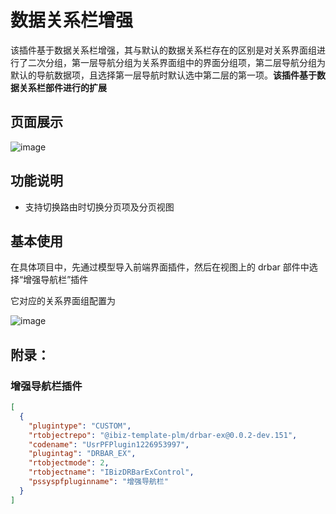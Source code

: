 # 数据关系栏增强

该插件基于数据关系栏增强，其与默认的数据关系栏存在的区别是对关系界面组进行了二次分组，第一层导航分组为关系界面组中的界面分组项，第二层导航分组为默认的导航数据项，且选择第一层导航时默认选中第二层的第一项。**该插件基于数据关系栏部件进行的扩展**

## 页面展示

![image](./public/assets/images/scene.png)

## 功能说明

- 支持切换路由时切换分页项及分页视图

## 基本使用

在具体项目中，先通过模型导入前端界面插件，然后在视图上的 drbar 部件中选择“增强导航栏”插件

它对应的关系界面组配置为

![image](./public/assets/images/drbar-ex-config.png)

## 附录：

### 增强导航栏插件

```json
[
  {
    "plugintype": "CUSTOM",
    "rtobjectrepo": "@ibiz-template-plm/drbar-ex@0.0.2-dev.151",
    "codename": "UsrPFPlugin1226953997",
    "plugintag": "DRBAR_EX",
    "rtobjectmode": 2,
    "rtobjectname": "IBizDRBarExControl",
    "pssyspfpluginname": "增强导航栏"
  }
]
```
